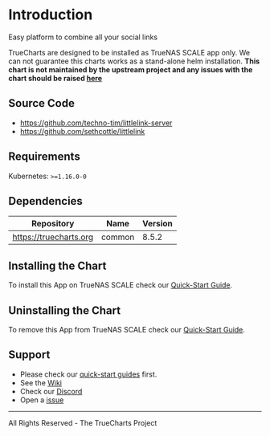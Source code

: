 # Introduction

Easy platform to combine all your social links

TrueCharts are designed to be installed as TrueNAS SCALE app only. We can not guarantee this charts works as a stand-alone helm installation.
**This chart is not maintained by the upstream project and any issues with the chart should be raised [here](https://github.com/truecharts/apps/issues/new/choose)**

## Source Code

* <https://github.com/techno-tim/littlelink-server>
* <https://github.com/sethcottle/littlelink>

## Requirements

Kubernetes: `>=1.16.0-0`

## Dependencies

| Repository | Name | Version |
|------------|------|---------|
| https://truecharts.org | common | 8.5.2 |

## Installing the Chart

To install this App on TrueNAS SCALE check our [Quick-Start Guide](https://truecharts.org/manual/Quick-Start%20Guides/03-Installing-an-App/).

## Uninstalling the Chart

To remove this App from TrueNAS SCALE check our [Quick-Start Guide](https://truecharts.org/manual/Quick-Start%20Guides/07-Deleting-an-App/).

## Support

- Please check our [quick-start guides](https://truecharts.org/manual/Quick-Start%20Guides/01-Open-Apps/) first.
- See the [Wiki](https://truecharts.org)
- Check our [Discord](https://discord.gg/tVsPTHWTtr)
- Open a [issue](https://github.com/truecharts/apps/issues/new/choose)
---
All Rights Reserved - The TrueCharts Project
